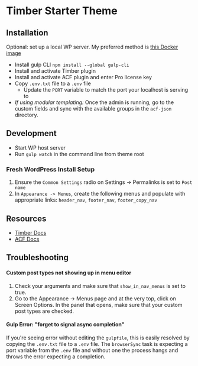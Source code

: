 # Timber Starter Theme

## Installation

Optional: set up a local WP server. My preferred method is [this Docker image](https://gist.github.com/igloude/0fd62d4fc83c8d12c1bd289e27aea831)

- Install gulp CLI `npm install --global gulp-cli`
- Install and activate Timber plugin
- Install and activate ACF plugin and enter Pro license key
- Copy `.env.txt` file to a `.env` file
  - Update the `PORT` variable to match the port your localhost is serving to
- _If using modular templating:_ Once the admin is running, go to the custom fields and sync with the available groups in the `acf-json` directory.

## Development

- Start WP host server
- Run `gulp watch` in the command line from theme root

### Fresh WordPress Install Setup

1. Ensure the `Common Settings` radio on Settings -> Permalinks is set to `Post name`
2. In `Appearance -> Menus`, create the following menus and populate with appropriate links: `header_nav`, `footer_nav`, `footer_copy_nav`

## Resources

- [Timber Docs](https://timber.github.io/docs/)
- [ACF Docs](https://www.advancedcustomfields.com/resources/)

## Troubleshooting

#### Custom post types not showing up in menu editor

1. Check your arguments and make sure that `show_in_nav_menus` is set to true.
2. Go to the Appearance -> Menus page and at the very top, click on Screen Options. In the panel that opens, make sure that your custom post types are checked.

#### Gulp Error: "forget to signal async completion"

If you're seeing error without editing the `gulpfile`, this is easily resolved by copying the `.env.txt` file to a `.env` file. The `browserSync` task is expecting a port variable from the `.env` file and without one the process hangs and throws the error expecting a completion.
